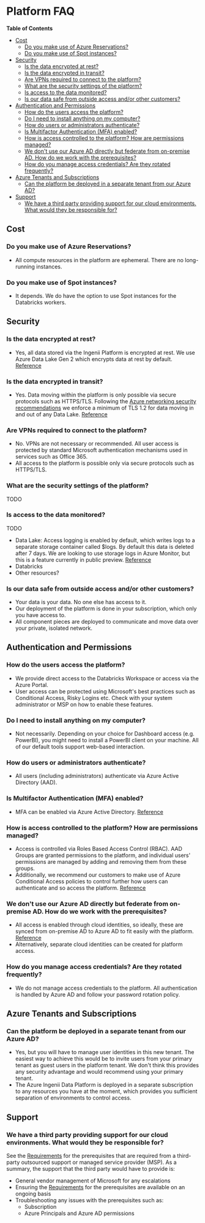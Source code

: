 # Platform FAQ <!-- omit in toc -->

**Table of Contents**

- [Cost](#cost)
  - [Do you make use of Azure Reservations?](#do-you-make-use-of-azure-reservations)
  - [Do you make use of Spot instances?](#do-you-make-use-of-spot-instances)
- [Security](#security)
  - [Is the data encrypted at rest?](#is-the-data-encrypted-at-rest)
  - [Is the data encrypted in transit?](#is-the-data-encrypted-in-transit)
  - [Are VPNs required to connect to the platform?](#are-vpns-required-to-connect-to-the-platform)
  - [What are the security settings of the platform?](#what-are-the-security-settings-of-the-platform)
  - [Is access to the data monitored?](#is-access-to-the-data-monitored)
  - [Is our data safe from outside access and/or other customers?](#is-our-data-safe-from-outside-access-andor-other-customers)
- [Authentication and Permissions](#authentication-and-permissions)
  - [How do the users access the platform?](#how-do-the-users-access-the-platform)
  - [Do I need to install anything on my computer?](#do-i-need-to-install-anything-on-my-computer)
  - [How do users or administrators authenticate?](#how-do-users-or-administrators-authenticate)
  - [Is Multifactor Authentication (MFA) enabled?](#is-multifactor-authentication-mfa-enabled)
  - [How is access controlled to the platform? How are permissions managed?](#how-is-access-controlled-to-the-platform-how-are-permissions-managed)
  - [We don't use our Azure AD directly but federate from on-premise AD. How do we work with the prerequisites?](#we-dont-use-our-azure-ad-directly-but-federate-from-on-premise-ad-how-do-we-work-with-the-prerequisites)
  - [How do you manage access credentials? Are they rotated frequently?](#how-do-you-manage-access-credentials-are-they-rotated-frequently)
- [Azure Tenants and Subscriptions](#azure-tenants-and-subscriptions)
  - [Can the platform be deployed in a separate tenant from our Azure AD?](#can-the-platform-be-deployed-in-a-separate-tenant-from-our-azure-ad)
- [Support](#support)
  - [We have a third party providing support for our cloud environments. What would they be responsible for?](#we-have-a-third-party-providing-support-for-our-cloud-environments-what-would-they-be-responsible-for)

## Cost

### Do you make use of Azure Reservations?

- All compute resources in the platform are ephemeral. There are no long-running instances.

### Do you make use of Spot instances?

- It depends. We do have the option to use Spot instances for the Databricks workers.

## Security

### Is the data encrypted at rest?

- Yes, all data stored via the Ingenii Platform is encrypted at rest. We use Azure Data Lake Gen 2 which encrypts data at rest by default. [Reference](https://docs.microsoft.com/en-us/azure/storage/common/storage-service-encryption)

### Is the data encrypted in transit?

- Yes. Data moving within the platform is only possible via secure protocols such as HTTPS/TLS. Following the [Azure networking security recommendations](https://docs.microsoft.com/en-us/azure/storage/blobs/security-recommendations#networking) we enforce a minimum of TLS 1.2 for data moving in and out of any Data Lake. [Reference](https://docs.microsoft.com/en-us/azure/storage/common/transport-layer-security-configure-minimum-version?tabs=portal#configure-the-minimum-tls-version-for-a-storage-account)

### Are VPNs required to connect to the platform?

- No. VPNs are not necessary or recommended. All user access is protected by standard Microsoft authentication mechanisms used in services such as Office 365.
- All access to the platform is possible only via secure protocols such as HTTPS/TLS.

### What are the security settings of the platform?

TODO

### Is access to the data monitored?

TODO

- <CHECK IF THIS IS HAPPENING IN THE TERRAFORM> Data Lake: Access logging is enabled by default, which writes logs to a separate storage container called $logs. By default this data is deleted after 7 days. We are looking to use storage logs in Azure Monitor, but this is a feature currently in public preview. [Reference](https://docs.microsoft.com/en-us/azure/storage/common/storage-analytics-logging)
- Databricks
- Other resources?

### Is our data safe from outside access and/or other customers?

- Your data is your data. No one else has access to it.
- Our deployment of the platform is done in your subscription, which only you have access to.
- All component pieces are deployed to communicate and move data over your private, isolated network.

## Authentication and Permissions

### How do the users access the platform?

- We provide direct access to the Databricks Workspace or access via the Azure Portal.
- User access can be protected using Microsoft's best practices such as Conditional Access, Risky Logins etc. Check with your system administrator or MSP on how to enable these features.

### Do I need to install anything on my computer?

- Not necessarily. Depending on your choice for Dashboard access (e.g. PowerBI), you might need to install a PowerBI client on your machine. All of our default tools support web-based interaction.

### How do users or administrators authenticate?

- All users (including administrators) authenticate via Azure Active Directory (AAD).

### Is Multifactor Authentication (MFA) enabled?

- MFA can be enabled via Azure Active Directory. [Reference](https://docs.microsoft.com/en-us/azure/active-directory/authentication/concept-mfa-howitworks)

### How is access controlled to the platform? How are permissions managed?

- Access is controlled via Roles Based Access Control (RBAC). AAD Groups are granted permissions to the platform, and individual users' permissions are managed by adding and removing them from these groups.
- Additionally, we recommend our customers to make use of Azure Conditional Access policies to control further how users can authenticate and so access the platform. [Reference](https://docs.microsoft.com/en-us/azure/active-directory/conditional-access/overview)

### We don't use our Azure AD directly but federate from on-premise AD. How do we work with the prerequisites?

- All access is enabled through cloud identities, so ideally, these are synced from on-premise AD to Azure AD to fit easily with the platform. [Reference](https://docs.microsoft.com/en-us/azure/active-directory/hybrid/how-to-connect-sync-whatis)
- Alternatively, separate cloud identities can be created for platform access.

### How do you manage access credentials? Are they rotated frequently?

- We do not manage access credentials to the platform. All authentication is handled by Azure AD and follow your password rotation policy.

## Azure Tenants and Subscriptions

### Can the platform be deployed in a separate tenant from our Azure AD?

- Yes, but you will have to manage user identities in this new tenant. The easiest way to achieve this would be to invite users from your primary tenant as guest users in the platform tenant. We don't think this provides any security advantage and would recommend using your primary tenant.
- The Azure Ingenii Data Platform is deployed in a separate subscription to any resources you have at the moment, which provides you sufficient separation of environments to control access.

## Support

### We have a third party providing support for our cloud environments. What would they be responsible for?

See the [Requirements](./platform_requirements.md) for the prerequisites that are required from a third-party outsourced support or managed service provider (MSP). As a summary, the support that the third party would have to provide is:

- General vendor management of Microsoft for any escalations
- Ensuring the [Requirements](./platform_requirements.md) for the prerequisites are available on an ongoing basis
- Troubleshooting any issues with the prerequisites such as:
  - Subscription
  - Azure Principals and Azure AD permissions
